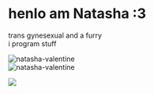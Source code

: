 # henlo am Natasha :3<br>

trans gynesexual and a furry<br>
i program stuff<br>

<img align="center" src="https://github-readme-stats.vercel.app/api/top-langs/?username=natasha-valentine&show_icons=true&layout=compact&theme=radical&hide_border=true&locale=en&custom_title=Most%20Used" alt="natasha-valentine" /><br>
<img align="center" src="https://github-readme-stats.vercel.app/api?username=natasha-valentine&show_icons=true&theme=radical&hide_border=true&locale=en&custom_title=Other%20stats" alt="natasha-valentine" /><br>

<a href="https://badges.pufler.dev/visits/c1ph3rC4t/c1ph3rC4t"><img align="center" src="https://badges.pufler.dev/visits/natasha-valentine/natasha-valentine?color=pink&label=darlings%20who%20have%20visited%20my%20profile:" /></a><br>
